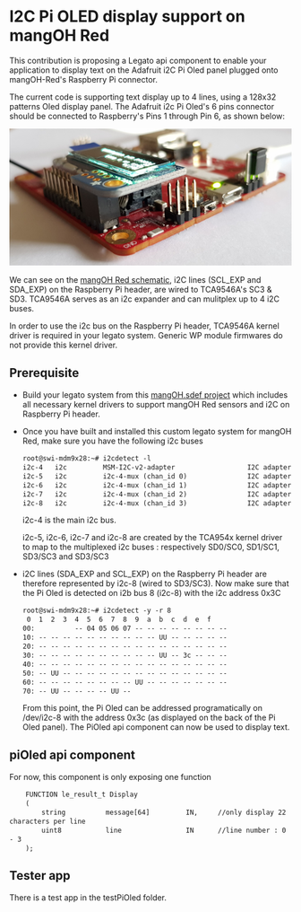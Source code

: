 I2C Pi OLED display support on mangOH Red
============

This contribution is proposing a Legato api component to enable your application to display text on the Adafruit i2C Pi Oled panel plugged onto mangOH-Red's Raspberry Pi connector.

The current code is supporting text display up to 4 lines, using a 128x32 patterns Oled display panel.
The Adafruit i2c Pi Oled's 6 pins connector should be connected to Raspberry's Pins 1 through Pin 6, as shown below:

![Pi Oled on mangOH Red](piOled.jpg "Pi Oled")

We can see on the [mangOH Red schematic](https://mangoh.io/uploaded-documents/Reference/mangOH%20Red/Hardware/Schematics/2500927_DV5.pdf), i2C lines (SCL_EXP and SDA_EXP) on the Raspberry Pi header, are wired to TCA9546A's SC3 & SD3. TCA9546A serves as an i2c expander and can mulitplex up to 4 i2C buses.

In order to use the i2c bus on the Raspberry Pi header, TCA9546A kernel driver is required in your legato system. Generic WP module firmwares do not provide this kernel driver.

Prerequisite
------------

- Build your legato system from this [mangOH.sdef project](https://github.com/mangOH/mangOH) which includes all necessary kernel drivers to support mangOH Red sensors and i2C on Raspberry Pi header.
- Once you have built and installed this custom legato system for mangOH Red, make sure you have the following i2c buses

    ~~~
    root@swi-mdm9x28:~# i2cdetect -l
    i2c-4   i2c         MSM-I2C-v2-adapter                  I2C adapter
    i2c-5   i2c         i2c-4-mux (chan_id 0)               I2C adapter
    i2c-6   i2c         i2c-4-mux (chan_id 1)               I2C adapter
    i2c-7   i2c         i2c-4-mux (chan_id 2)               I2C adapter
    i2c-8   i2c         i2c-4-mux (chan_id 3)               I2C adapter
    ~~~

    i2c-4 is the main i2c bus.

    i2c-5, i2c-6, i2c-7 and i2c-8 are created by the TCA954x kernel driver to map to the multiplexed i2c buses : respectively SD0/SC0, SD1/SC1, SD3/SC3 and SD3/SC3

- i2C lines (SDA_EXP and SCL_EXP) on the Raspberry Pi header are therefore represented by i2c-8 (wired to SD3/SC3). Now make sure that the Pi Oled is detected on i2b bus 8 (i2c-8) with the i2c address 0x3C

    ~~~
    root@swi-mdm9x28:~# i2cdetect -y -r 8
     0  1  2  3  4  5  6  7  8  9  a  b  c  d  e  f
    00:          -- 04 05 06 07 -- -- -- -- -- -- -- -- 
    10: -- -- -- -- -- -- -- -- -- -- UU -- -- -- -- -- 
    20: -- -- -- -- -- -- -- -- -- -- -- -- -- -- -- -- 
    30: -- -- -- -- -- -- -- -- -- -- UU -- 3c -- -- -- 
    40: -- -- -- -- -- -- -- -- -- -- -- -- -- -- -- -- 
    50: -- UU -- -- -- -- -- -- -- -- -- -- -- -- -- -- 
    60: -- -- -- -- -- -- -- -- UU -- -- -- -- -- -- -- 
    70: -- UU -- -- -- -- UU --
    ~~~

    From this point, the Pi Oled can be addressed programatically on /dev/i2c-8 with the address 0x3c (as displayed on the back of the Pi Oled panel).
    The PiOled api component can now be used to display text.

piOled api component
------------

For now, this component is only exposing one function

~~~
    FUNCTION le_result_t Display
    (
        string          message[64]         IN,     //only display 22 characters per line
        uint8           line                IN      //line number : 0 - 3
    );
~~~

Tester app
----------

There is a test app in the testPiOled folder.
